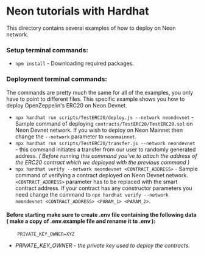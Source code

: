 # Neon tutorials with Hardhat
This directory contains several examples of how to deploy on Neon network.

### Setup terminal commands:
* ```npm install``` - Downloading required packages.

### Deployment terminal commands:
The commands are pretty much the same for all of the examples, you only have to point to different files. This specific example shows you how to deploy OpenZeppelin's ERC20 on Neon Devnet.
* ```npx hardhat run scripts/TestERC20/deploy.js --network neondevnet``` - Sample command of deploying ``contracts/TestERC20/TestERC20.sol`` on Neon Devnet network. If you wish to deploy on Neon Mainnet then change the ``--network`` parameter to ``neonmainnet``.
* ```npx hardhat run scripts/TestERC20/transfer.js --network neondevnet``` - this command initiates a transfer from our user to randomly generated address. _( Before running this command you've to attach the address of the ERC20 contract which we deployed with the previous command )_
* ```npx hardhat verify --network neondevnet <CONTRACT_ADDRESS>``` - Sample command of verifying a contract deployed on Neon Devnet network. ``<CONTRACT_ADDRESS>`` parameter has to be replaced with the smart contract address. If your contract has any constructor parameters you need change the command to ```npx hardhat verify --network neondevnet <CONTRACT_ADDRESS> <PARAM_1> <PARAM_2>```.

#### Before starting make sure to create .env file containing the following data ( make a copy of .env.example file and rename it to .env ):
```
    PRIVATE_KEY_OWNER=XYZ
```
- *PRIVATE_KEY_OWNER - the private key used to deploy the contracts.*